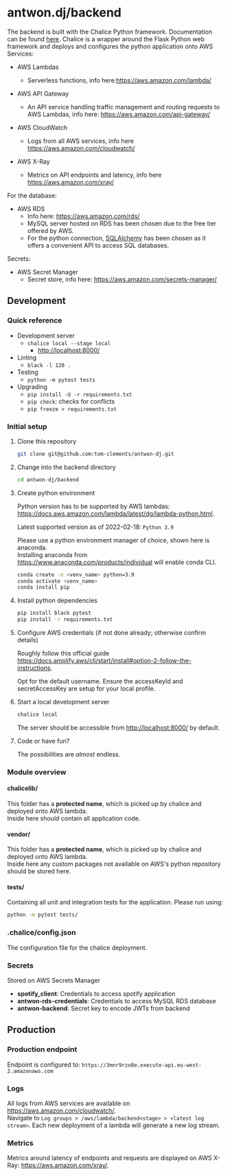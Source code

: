 # antwon.dj/backend

The backend is built with the Chalice Python framework. Documentation can be found [here](https://aws.github.io/chalice/main.html).
Chalice is a wrapper around the Flask Python web framework and deploys and configures the python application onto AWS Services:

- AWS Lambdas
  - Serverless functions, info here:<https://aws.amazon.com/lambda/>

- AWS API Gateway
  - An API service handling traffic management and routing requests to AWS Lambdas, info here: <https://aws.amazon.com/api-gateway/>

- AWS CloudWatch
  - Logs from all AWS services, info here <https://aws.amazon.com/cloudwatch/>

- AWS X-Ray
  - Metrics on API endpoints and latency, info here <https://aws.amazon.com/xray/>

For the database:

- AWS RDS
  - Info here: <https://aws.amazon.com/rds/>
  - MySQL server hosted on RDS has been chosen due to the free tier offered by AWS.
  - For the python connection, [SQLAlchemy](https://www.sqlalchemy.org/) has been chosen as it offers a convenient API to access SQL databases.

Secrets:

- AWS Secret Manager
  - Secret store, info here: <https://aws.amazon.com/secrets-manager/>

## Development

### Quick reference

- Development server
  - `chalice local --stage local`
    - <http://localhost:8000/>
- Linting
  - `black -l 120 .`
- Testing
  - `python -m pytest tests`
- Upgrading
  - `pip install -U -r requirements.txt`
  - `pip check`: checks for conflicts
  - `pip freeze > requirements.txt`

### Initial setup

1. Clone this repository

    ```sh
    git clone git@github.com:tom-clements/antwon-dj.git
    ```

2. Change into the backend directory

    ```sh
    cd antwon-dj/backend
    ```

3. Create python environment

    Python version has to be supported by AWS lambdas: <https://docs.aws.amazon.com/lambda/latest/dg/lambda-python.html>.  

    Latest supported version as of 2022-02-18: `Python 3.9`

    Please use a python environment manager of choice, shown here is anaconda.  
    Installing anaconda from <https://www.anaconda.com/products/individual> will enable conda CLI.  

    ```sh
    conda create -n <venv_name> python=3.9
    conda activate <venv_name>
    conda install pip
    ```

4. Install python dependencies

    ```sh
    pip install black pytest
    pip install -r requirements.txt
    ```

5. Configure AWS credentials (if not done already; otherwise confirm details)

    Roughly follow this official guide <https://docs.amplify.aws/cli/start/install#option-2-follow-the-instructions>.

    Opt for the default username. Ensure the accessKeyId and secretAccessKey are setup for
    your local profile.

6. Start a local development server

    ```sh
    chalice local
    ```

    The server should be accessible from <http://localhost:8000/> by default.

7. Code or have fun?

    The possibilities are _almost_ endless.

### Module overview

#### chalicelib/

This folder has a **protected name**, which is picked up by chalice and deployed onto AWS lambda.  
Inside here should contain all application code.

#### vendor/

This folder has a **protected name**, which is picked up by chalice and deployed onto AWS lambda.  
Inside here any custom packages not available on AWS's python repository should be stored here.

#### tests/

Containing all unit and integration tests for the application. Please run using:

```sh
python -m pytest tests/
```

### .chalice/config.json

The configuration file for the chalice deployment.

### Secrets

Stored on AWS Secrets Manager

- **spotify_client**: Credentials to access spotify application
- **antwon-rds-credentials**: Credentials to access MySQL RDS database
- **antwon-backend**: Secret key to encode JWTs from backend

## Production

### Production endpoint

Endpoint is configured to: `https://3mnr9rzo8e.execute-api.eu-west-2.amazonaws.com`

### Logs

All logs from AWS services are available on <https://aws.amazon.com/cloudwatch/>.  
Navigate to `Log groups > /aws/lambda/backend<stage> > <latest log stream>`.
Each new deployment of a lambda will generate a new log stream.  

### Metrics

Metrics around latency of endpoints and requests are displayed on AWS X-Ray: <https://aws.amazon.com/xray/>.
